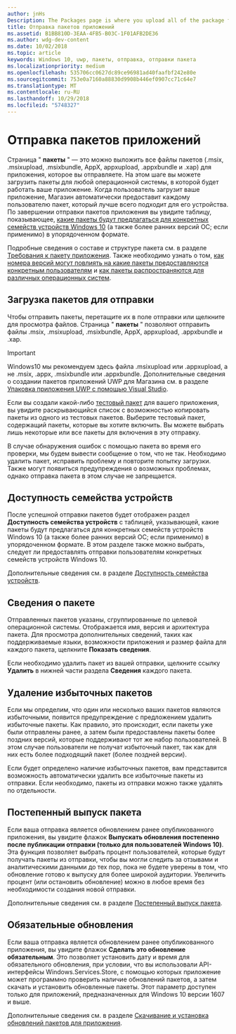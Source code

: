 ```yaml
---
author: jnHs
Description: The Packages page is where you upload all of the package files (.appxupload, .appx, .appxbundle, and/or .xap) for the app that you're submitting.
title: Отправка пакетов приложений
ms.assetid: B1BB810D-3EAA-4FB5-B03C-1F01AFB2DE36
ms.author: wdg-dev-content
ms.date: 10/02/2018
ms.topic: article
keywords: Windows 10, uwp, пакеты, отправка, отправки пакета
ms.localizationpriority: medium
ms.openlocfilehash: 535706cc0627dc89ce96981ad40faafbf242e80e
ms.sourcegitcommit: 753e0a7160a88830d9908b446ef0907cc71c64e7
ms.translationtype: MT
ms.contentlocale: ru-RU
ms.lasthandoff: 10/29/2018
ms.locfileid: "5748327"
---
```

# <a name="upload-app-packages"></a>Отправка пакетов приложений

Страница " **пакеты** " — это можно выложить все файлы пакетов (.msix, .msixupload, .msixbundle, AppX, appxupload, .appxbundle и .xap) для приложения, которое вы отправляете. На этом шаге вы можете загрузить пакеты для любой операционной системы, в которой будет работать ваше приложение. Когда пользователь загрузит ваше приложение, Магазин автоматически предоставит каждому пользователю пакет, который лучше всего подходит для его устройства. По завершении отправки пакетов приложения вы увидите таблицу, показывающее, [какие пакеты будут предлагаться для конкретных семейств устройств Windows 10](#device-family-availability) (а также более ранних версий ОС; если применимо) в упорядоченном формате.

Подробные сведения о составе и структуре пакета см. в разделе [Требования к пакету приложения](app-package-requirements.md). Также необходимо узнать о том, [как номера версий могут повлиять на какие пакеты предоставляются конкретным пользователям](package-version-numbering.md) и [как пакеты распространяются для различных операционных систем](guidance-for-app-package-management.md).

## <a name="uploading-packages-to-your-submission"></a>Загрузка пакетов для отправки

Чтобы отправить пакеты, перетащите их в поле отправки или щелкните для просмотра файлов. Страница " **пакеты** " позволяют отправить файлы .msix, .msixupload, .msixbundle, AppX, appxupload, .appxbundle и .xap.

> [!IMPORTANT]
> Windows10 мы рекомендуем здесь файла .msixupload или .appxupload, а не .msix, .appx, .msixbundle или .appxbundle.  Дополнительные сведения о создании пакетов приложений UWP для Магазина см. в разделе [Упаковка приложения UWP с помощью Visual Studio](../packaging/packaging-uwp-apps.md).

Если вы создали какой-либо [тестовый пакет](package-flights.md) для вашего приложения, вы увидите раскрывающийся список с возможностью копировать пакеты из одного из тестовых пакетов. Выберите тестовый пакет, содержащий пакеты, которые вы хотите включить. Вы можете выбрать лишь некоторые или все пакеты для включения в эту отправку.

В случае обнаружения ошибок с помощью пакета во время его проверки, мы будем вывести сообщение о том, что не так. Необходимо удалить пакет, исправить проблему и повторите попытку загрузки. Также могут появиться предупреждения о возможных проблемах, однако отправка пакета в этом случае не запрещается.


## <a name="device-family-availability"></a>Доступность семейства устройств

После успешной отправки пакетов будет отображен раздел **Доступность семейства устройств** с таблицей, указывающей, какие пакеты будут предлагаться для конкретных семейств устройств Windows 10 (а также более ранних версий ОС; если применимо) в упорядоченном формате. В этом разделе также можно выбрать, следует ли предоставлять отправки пользователям конкретных семейств устройств Windows 10.

Дополнительные сведения см. в разделе [Доступность семейства устройств](device-family-availability.md).


## <a name="package-details"></a>Сведения о пакете

Отправленных пакетов указаны, сгруппированные по целевой операционной системы. Отображается имя, версия и архитектура пакета. Для просмотра дополнительных сведений, таких как поддерживаемые языки, возможности приложения и размер файла для каждого пакета, щелкните **Показать сведения**.

Если необходимо удалить пакет из вашей отправки, щелкните ссылку **Удалить** в нижней части раздела **Сведения** каждого пакета.


## <a name="removing-redundant-packages"></a>Удаление избыточных пакетов

Если мы определим, что один или несколько ваших пакетов являются избыточными, появится предупреждение с предложением удалить избыточные пакеты. Как правило, это происходит, если пакеты уже были отправлены ранее, а затем были предоставлены пакеты более поздних версий, которые поддерживают тот же набор пользователей. В этом случае пользователи не получат избыточный пакет, так как для них есть более подходящий пакет (более поздней версии).

Если будет определено наличие избыточных пакетов, вам представится возможность автоматически удалить все избыточные пакеты из отправки. Если необходимо, пакеты из отправки можно также удалять по отдельности.


## <a name="gradual-package-rollout"></a>Постепенный выпуск пакета

Если ваша отправка является обновлением ранее опубликованного приложения, вы увидите флажок **Выпускать обновления постепенно после публикации отправки (только для пользователей Windows 10)**. Эта функция позволяет выбрать процент пользователей, которые будут получать пакеты из отправки, чтобы вы могли следить за отзывами и аналитическими данными до тех пор, пока не будете уверены в том, что обновление готово к выпуску для более широкой аудитории. Увеличить процент (или остановить обновление) можно в любое время без необходимости создания новой отправки. 

Дополнительные сведения см. в разделе [Постепенный выпуск пакета](gradual-package-rollout.md).


## <a name="mandatory-update"></a>Обязательные обновления

Если ваша отправка является обновлением ранее опубликованного приложения, вы увидите флажок **Сделать это обновление обязательным**. Это позволяет установить дату и время для обязательного обновления, при условии, что вы использовали API-интерфейсы Windows.Services.Store, с помощью которых приложение может программно проверить наличие обновлений пакетов, а затем скачать и установить обновленные пакеты. Этот параметр доступен только для приложений, предназначенных для Windows 10 версии 1607 и выше.

Дополнительные сведения см. в разделе [Скачивание и установка обновлений пакетов для приложения](../packaging/self-install-package-updates.md).

 




